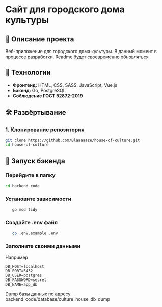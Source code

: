 
# Сайт для городского дома культуры

## 📌 Описание проекта
Веб-приложение для городского дома культуры. В данный момент в процессе разработки. Readme будет своевременно обновляться

## 🚀 Технологии
- **Фронтенд:** HTML, CSS, SASS, JavaScript, Vue.js
- **Бэкенд:** Go, PostgreSQL
- **Соблюдение ГОСТ 52872-2019**

## 🛠 Развёртывание

### 1. Клонирование репозитория
```bash
git clone https://github.com/Blaaaaaze/house-of-culture.git
cd house-of-culture
```

## 🔧 Запуск бэкенда

### Перейдите в папку
   ```bash
   cd backend_code
  ```

### Установите зависимости
```bash
   go mod tidy
  ```

### Создайте .env файл
```bash
   cp .env.example .env
  ```

### Заполните своими данными
Например
```env
DB_HOST=localhost
DB_PORT=5432
DB_USER=postgres
DB_PASSWORD=secret
DB_NAME=app_db
```
Dump базы данных по адресу backend_code/database/culture_house_db_dump

